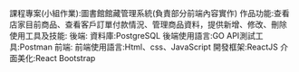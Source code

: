 課程專案(小組作業):圖書館館藏管理系統(負責部分前端內容實作)
作品功能:查看店家目前商品、查看客戶訂單付款情況、管理商品資料，提供新增、修改、刪除
使用工具及技能:
    後端:
        資料庫:PostgreSQL
        後端使用語言:GO
        API測試工具:Postman
    前端:
        前端使用語言:Html、css、JavaScript
        開發框架:ReactJS
        介面美化:React Bootstrap

